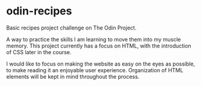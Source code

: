 # odin-recipes
Basic recipes project challenge on The Odin Project.

A way to practice the skills I am learning to move them into my muscle memory. This project currently has a focus on HTML, with the introduction of CSS later in the course.

I would like to focus on making the website as easy on the eyes as possible, to make reading it an enjoyable user experience. Organization of HTML elements will be kept in mind throughout the process.